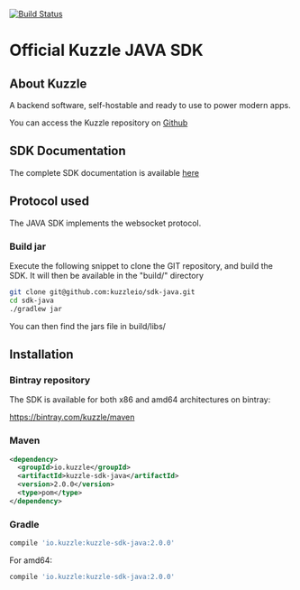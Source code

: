 [![Build Status](https://travis-ci.org/kuzzleio/sdk-java.svg?branch=master)](https://travis-ci.org/kuzzleio/sdk-java)

Official Kuzzle JAVA SDK
======

## About Kuzzle

A backend software, self-hostable and ready to use to power modern apps.

You can access the Kuzzle repository on [Github](https://github.com/kuzzleio/kuzzle)

## SDK Documentation

The complete SDK documentation is available [here](https://docs.kuzzle.io/sdk/java/2)

## Protocol used

The JAVA SDK implements the websocket protocol.

### Build jar

Execute the following snippet to clone the GIT repository, and build the SDK. It will then be available in the "build/" directory

```sh
git clone git@github.com:kuzzleio/sdk-java.git
cd sdk-java
./gradlew jar
```

You can then find the jars file in build/libs/

## Installation

### Bintray repository

The SDK is available for both x86 and amd64 architectures on bintray:

https://bintray.com/kuzzle/maven

### Maven

```xml
<dependency>
  <groupId>io.kuzzle</groupId>
  <artifactId>kuzzle-sdk-java</artifactId>
  <version>2.0.0</version>
  <type>pom</type>
</dependency>
```


### Gradle

```groovy
compile 'io.kuzzle:kuzzle-sdk-java:2.0.0'
```

For amd64:

```groovy
compile 'io.kuzzle:kuzzle-sdk-java:2.0.0'
```
